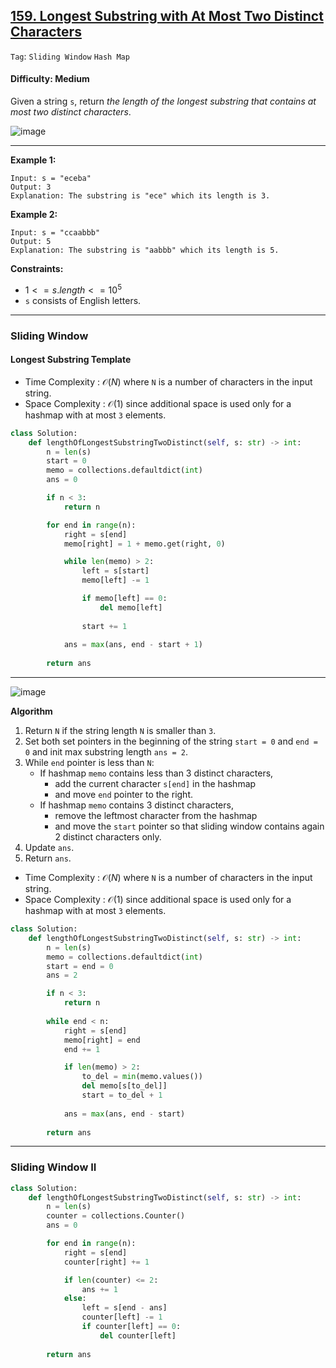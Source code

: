 ## [159. Longest Substring with At Most Two Distinct Characters](https://leetcode.com/problems/longest-substring-with-at-most-two-distinct-characters/)

```Tag```: ```Sliding Window``` ```Hash Map```

#### Difficulty: Medium

Given a string ```s```, return _the length of the longest substring that contains at most two distinct characters_.

![image](https://github.com/quananhle/Python/assets/35042430/6e9c77b8-60a5-44fa-abee-3aa1e549fcd3)

---

__Example 1:__
```
Input: s = "eceba"
Output: 3
Explanation: The substring is "ece" which its length is 3.
```

__Example 2:__
```
Input: s = "ccaabbb"
Output: 5
Explanation: The substring is "aabbb" which its length is 5.
```

__Constraints:__

- $1 <= s.length <= 10^{5}$
- ```s``` consists of English letters.

---

### Sliding Window

#### Longest Substring Template

- Time Complexity : $\mathcal{O}(N)$ where ```N``` is a number of characters in the input string.
- Space Complexity : $\mathcal{O}(1)$ since additional space is used only for a hashmap with at most ```3``` elements.

```Python
class Solution:
    def lengthOfLongestSubstringTwoDistinct(self, s: str) -> int:
        n = len(s)
        start = 0
        memo = collections.defaultdict(int)
        ans = 0

        if n < 3:
            return n

        for end in range(n):
            right = s[end]
            memo[right] = 1 + memo.get(right, 0)

            while len(memo) > 2:
                left = s[start]
                memo[left] -= 1

                if memo[left] == 0:
                    del memo[left]
                
                start += 1
            
            ans = max(ans, end - start + 1)
    
        return ans
```

---

![image](https://leetcode.com/problems/longest-substring-with-at-most-two-distinct-characters/Figures/159/sliding.png)

__Algorithm__

1. Return ```N``` if the string length ```N``` is smaller than ```3```.
2. Set both set pointers in the beginning of the string ```start = 0``` and ```end = 0``` and init max substring length ```ans = 2```.
3. While ```end``` pointer is less than ```N```:
    - If hashmap ```memo``` contains less than 3 distinct characters,
        - add the current character ```s[end]``` in the hashmap
        - and move ```end``` pointer to the right.
    - If hashmap ```memo``` contains 3 distinct characters,
        - remove the leftmost character from the hashmap
        - and move the ```start``` pointer so that sliding window contains again 2 distinct characters only.
4. Update ```ans```.
5. Return ```ans```.

- Time Complexity : $\mathcal{O}(N)$ where ```N``` is a number of characters in the input string.
- Space Complexity : $\mathcal{O}(1)$ since additional space is used only for a hashmap with at most ```3``` elements.

```Python
class Solution:
    def lengthOfLongestSubstringTwoDistinct(self, s: str) -> int:
        n = len(s)
        memo = collections.defaultdict(int)
        start = end = 0
        ans = 2

        if n < 3:
            return n
        
        while end < n:
            right = s[end]
            memo[right] = end
            end += 1

            if len(memo) > 2:
                to_del = min(memo.values())
                del memo[s[to_del]]
                start = to_del + 1
            
            ans = max(ans, end - start)
        
        return ans
```

---

### Sliding Window II

```Python
class Solution:
    def lengthOfLongestSubstringTwoDistinct(self, s: str) -> int:
        n = len(s)
        counter = collections.Counter()
        ans = 0

        for end in range(n):
            right = s[end]
            counter[right] += 1

            if len(counter) <= 2:
                ans += 1
            else:
                left = s[end - ans]
                counter[left] -= 1
                if counter[left] == 0:
                    del counter[left]
            
        return ans
```
